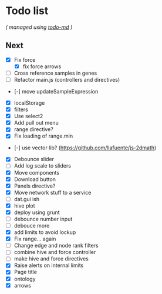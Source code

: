 # Todo list

_\( managed using [todo-md](https://github.com/Hypercubed/todo-md) \)_

## Next
- [x] Fix force
  - [x] fix force arrows
- [ ] Cross reference samples in genes
- [ ] Refactor main.js (controllers and directives)
- [-] move updateSampleExpression

- [x] localStorage
- [x] filters
- [x] Use select2
- [x] Add pull out menu
- [x] range directive?
- [x] Fix loading of range.min
- [-] use vector lib?  (https://github.com/llafuente/js-2dmath)
- [x] Debounce slider
- [ ] Add log scale to sliders
- [x] Move components
- [x] Download button
- [x] Panels directive?
- [x] Move network stuff to a service
- [ ] dat.gui ish
- [x] hive plot
- [x] deploy using grunt
- [ ] debounce number input
- [ ] debouce more
- [x] add limits to avoid lockup
- [x] Fix range... again
- [ ] Change edge and node rank filters
- [ ] combine hive and force controller
- [ ] make hive and force directives
- [x] Raise alerts on internal limits
- [x] Page title
- [x] ontology
- [x] arrows
